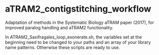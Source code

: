 # aTRAM2_contigstitching_workflow
Adaptation of methods in the Systematic Biology aTRAM paper (2017), for improved paralog handling and aTRAM2 functionality.

In ATRAM2_Saxifragales_loop_exonerate.sh, the variables set at the beginning need to be changed to your paths and an array of your library name patterns. Otherwise these scripts are ready to use.
